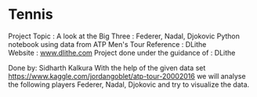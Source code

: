 # Tennis
Project Topic : A look at the Big Three : Federer, Nadal, Djokovic
Python notebook using data from ATP Men's Tour 
Reference : DLithe  
Website : www.dlithe.com
Project done under the 
guidance of : DLithe

Done by: Sidharth Kalkura
With the help of the given data set https://www.kaggle.com/jordangoblet/atp-tour-20002016
we will analyse the following players Federer, Nadal, Djokovic and try to visualize the data.
